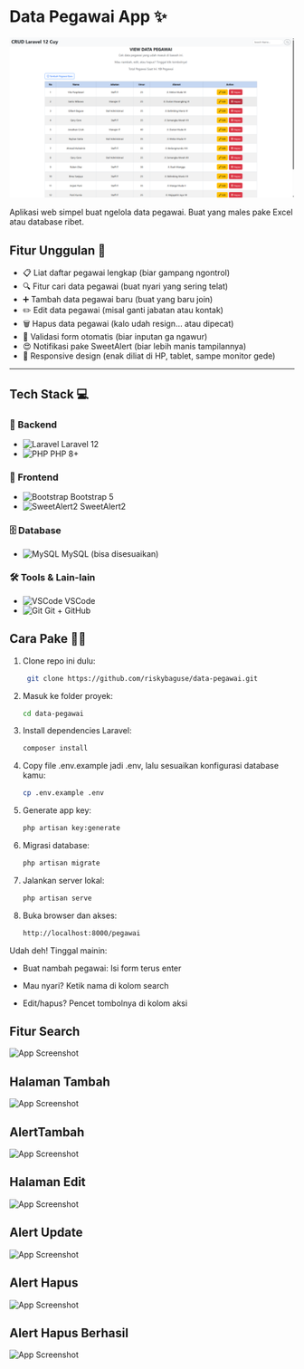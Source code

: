 # Data Pegawai App ✨
![App Screenshot](/resources/ss/homepage.png) <!-- Jangan lupa kasih screenshot ntar! -->

Aplikasi web simpel buat ngelola data pegawai. Buat yang males pake Excel atau database ribet. 

## Fitur Unggulan 🚀
- 📋 Liat daftar pegawai lengkap (biar gampang ngontrol)
- 🔍 Fitur cari data pegawai (buat nyari yang sering telat)
- ➕ Tambah data pegawai baru (buat yang baru join)
- ✏️ Edit data pegawai (misal ganti jabatan atau kontak)
- 🗑️ Hapus data pegawai (kalo udah resign... atau dipecat)
- 🧠 Validasi form otomatis (biar inputan ga ngawur)
- 😍 Notifikasi pake SweetAlert (biar lebih manis tampilannya)
- 📱 Responsive design (enak diliat di HP, tablet, sampe monitor gede)

---

## Tech Stack 💻

### 🔧 Backend
- ![Laravel](https://img.shields.io/badge/Laravel-FF2D20?logo=laravel&logoColor=white) Laravel 12
- ![PHP](https://img.shields.io/badge/PHP-777BB4?logo=php&logoColor=white) PHP 8+

### 🎨 Frontend
- ![Bootstrap](https://img.shields.io/badge/Bootstrap-7952B3?logo=bootstrap&logoColor=white) Bootstrap 5
- ![SweetAlert2](https://img.shields.io/badge/SweetAlert2-FF6C6C?logo=javascript&logoColor=white) SweetAlert2

### 🗄️ Database
- ![MySQL](https://img.shields.io/badge/MySQL-4479A1?logo=mysql&logoColor=white) MySQL (bisa disesuaikan)

### 🛠️ Tools & Lain-lain
- ![VSCode](https://img.shields.io/badge/VSCode-007ACC?logo=visualstudiocode&logoColor=white) VSCode
- ![Git](https://img.shields.io/badge/Git-F05032?logo=git&logoColor=white) Git + GitHub


## Cara Pake 🧑‍💻
1. Clone repo ini dulu:
   ```bash
    git clone https://github.com/riskybaguse/data-pegawai.git
2. Masuk ke folder proyek:
   ```bash
   cd data-pegawai
3. Install dependencies Laravel:
   ```bash
   composer install
4. Copy file .env.example jadi .env, lalu sesuaikan konfigurasi database kamu:
   ```bash
   cp .env.example .env
5. Generate app key:
    ```bash
    php artisan key:generate
6. Migrasi database:
    ```bash
    php artisan migrate
7. Jalankan server lokal:
    ```bash
    php artisan serve
8. Buka browser dan akses:
    ```bash
    http://localhost:8000/pegawai

Udah deh! Tinggal mainin:

 - Buat nambah pegawai: Isi form terus enter

 - Mau nyari? Ketik nama di kolom search

 - Edit/hapus? Pencet tombolnya di kolom aksi

## Fitur Search
![App Screenshot](/resources/ss/search.png)
## Halaman Tambah
![App Screenshot](/resources/ss/tambahpage.png)
## AlertTambah
![App Screenshot](/resources/ss/alerttambah.png)
## Halaman Edit
![App Screenshot](/resources/ss/editpage.png)
## Alert Update
![App Screenshot](/resources/ss/alertupdate.png)
## Alert Hapus
![App Screenshot](/resources/ss/alerthapus.png)
## Alert Hapus Berhasil
![App Screenshot](/resources/ss/alerthapuscek.png)

